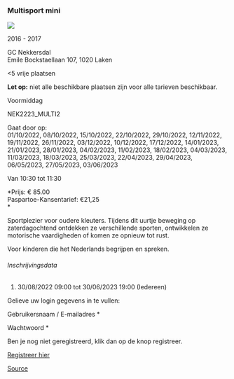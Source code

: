 ### Multisport mini

![](https://s3-eu-west-1.amazonaws.com/os-kwdo/prod/vgc/images/activity/6094fed3adaad_20210306_105324.jpg)

2016 - 2017

GC Nekkersdal  
Emile Bockstaellaan 107, 1020 Laken

<5 vrije plaatsen

**Let op:** niet alle beschikbare plaatsen zijn voor alle tarieven beschikbaar.

Voormiddag

NEK2223\_MULTI2

Gaat door op:  
01/10/2022, 08/10/2022, 15/10/2022, 22/10/2022, 29/10/2022, 12/11/2022, 19/11/2022, 26/11/2022, 03/12/2022, 10/12/2022, 17/12/2022, 14/01/2023, 21/01/2023, 28/01/2023, 04/02/2023, 11/02/2023, 18/02/2023, 04/03/2023, 11/03/2023, 18/03/2023, 25/03/2023, 22/04/2023, 29/04/2023, 06/05/2023, 27/05/2023, 03/06/2023

Van 10:30 tot 11:30

*Prijs: € 85.00  
Paspartoe-Kansentarief: €21,25  
*

Sportplezier voor oudere kleuters. Tijdens dit uurtje beweging op zaterdagochtend ontdekken ze verschillende sporten, ontwikkelen ze motorische vaardigheden of komen ze opnieuw tot rust.

Voor kinderen die het Nederlands begrijpen en spreken.

###### Inschrijvingsdata

1.  30/08/2022 09:00 tot 30/06/2023 19:00 (Iedereen)

Gelieve uw login gegevens in te vullen:

Gebruikersnaam / E-mailadres \* 

Wachtwoord \* 

  

Ben je nog niet geregistreerd, klik dan op de knop registreer.

[Registreer hier](/registration)

[Source](https://tickets.vgc.be/activity/subscribe/NEK2223_MULTI2)